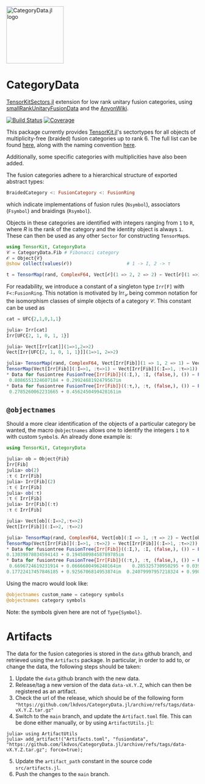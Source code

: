 <picture>
    <source media="(prefers-color-scheme: dark)" srcset="https://github.com/lkdvos/CategoryData.jl/blob/main/docs/src/assets/logo-dark.svg">
    <img alt="CategoryData.jl logo" src="https://github.com/lkdvos/CategoryData.jl/blob/main/docs/src/assets/logo.svg" width="150">
</picture>

# CategoryData

[TensorKitSectors.jl](https://github.com/QuantumKitHub/TensorKitSectors.jl) extension for low rank unitary fusion categories, using [smallRankUnitaryFusionData](https://github.com/JCBridgeman/smallRankUnitaryFusionData) and the [AnyonWiki](https://anyonwiki.github.io/).

[![Build Status](https://github.com/lkdvos/CategoryData.jl/actions/workflows/CI.yml/badge.svg?branch=main)](https://github.com/lkdvos/CategoryData.jl/actions/workflows/CI.yml?query=branch%3Amain)
[![Coverage](https://codecov.io/gh/lkdvos/CategoryData.jl/branch/main/graph/badge.svg)](https://codecov.io/gh/lkdvos/CategoryData.jl)

This package currently provides [TensorKit.jl](https://github.com/Jutho/TensorKit.jl)'s sectortypes for all objects of multiplicity-free (braided)
 fusion categories up to rank 6. The full list can be found [here](https://anyonwiki.github.io/pages/Lists/losmffc.html), along with the naming convention [here](https://anyonwiki.github.io/pages/Concepts/FormalFusionRingNames.html).

Additionally, some specific categories with multiplicities have also been added.

The fusion categories adhere to a hierarchical structure of exported abstract types:
```julia
BraidedCategory <: FusionCategory <: FusionRing
```

which indicate implementations of fusion rules (`Nsymbol`), associators (`Fsymbol`) and
braidings (`Rsymbol`). 

Objects in these categories are identified with integers ranging from `1` to `R`, where $R$ is the rank of the category and the identity object is always `1`. These can then be used as any other `Sector` for constructing `TensorMap`s.

```julia
using TensorKit, CategoryData
𝒞 = CategoryData.Fib # Fibonacci category
𝒪 = Object{𝒞}
@show collect(values(𝒪))                    # 1 -> I, 2 -> τ

t = TensorMap(rand, ComplexF64, Vect[𝒪](1 => 2, 2 => 2) ← Vect[𝒪](1 =>2, 2 => 2))
```

For readability, we introduce a constant of a singleton type `Irr[F]` with `F<:FusionRing`. This notation is motivated by $\mathsf{Irr}_\mathcal{C}$ being common notation for the isomorphism classes of simple objects of a category $\mathcal{C}$. This constant can be used as
```julia
cat = UFC{2,1,0,1,1}

julia> Irr[cat]
Irr[UFC{2, 1, 0, 1, 1}]

julia> Vect[Irr[cat]](1=>1,2=>2)
Vect[Irr[UFC{2, 1, 0, 1, 1}]](1=>1, 2=>2)

julia> TensorMap(rand, ComplexF64, Vect[Irr[Fib]](1 => 1, 2 => 1) ← Vect[Irr[Fib]](1 => 1, 2 => 1))
TensorMap(Vect[Irr[Fib]](:I=>1, :τ=>1) ← Vect[Irr[Fib]](:I=>1, :τ=>1)):
* Data for fusiontree FusionTree{Irr[Fib]}((:I,), :I, (false,), ()) ← FusionTree{Irr[Fib]}((:I,), :I, (false,), ()):
 0.8086551324607184 + 0.2992468192479567im
* Data for fusiontree FusionTree{Irr[Fib]}((:τ,), :τ, (false,), ()) ← FusionTree{Irr[Fib]}((:τ,), :τ, (false,), ()):
 0.2785260062231665 + 0.4562450499428161im
```
## `@objectnames`
 Should a more clear identification of the objects of a particular category be wanted, the macro `@objectnames` allows one to identify the integers `1` to `R` with custom `Symbol`s. An already done example is:
 
 ```julia
 using TensorKit, CategoryData

julia> ob = Object{Fib}
Irr[Fib]
julia> ob(2)
:τ ∈ Irr[Fib]
julia> Irr[Fib](2)
:τ ∈ Irr[Fib]
julia> ob(:τ)
:τ ∈ Irr[Fib]
julia> Irr[Fib](:τ)
:τ ∈ Irr[Fib]

julia> Vect[ob](:I=>2,:τ=>2)
Vect[Irr[Fib]](:I=>2, :τ=>2)
 
julia> TensorMap(rand, ComplexF64, Vect[ob](:I => 1, :τ => 2) ← Vect[ob](:I => 1, :τ => 2))
TensorMap(Vect[Irr[Fib]](:I=>1, :τ=>2) ← Vect[Irr[Fib]](:I=>1, :τ=>2)):
* Data for fusiontree FusionTree{Irr[Fib]}((:I,), :I, (false,), ()) ← FusionTree{Irr[Fib]}((:I,), :I, (false,), ()):
 0.13039878034594143 + 0.19458098458789785im
* Data for fusiontree FusionTree{Irr[Fib]}((:τ,), :τ, (false,), ()) ← FusionTree{Irr[Fib]}((:τ,), :τ, (false,), ()):
  0.6696724619231914 + 0.0666600496240164im    0.285325730950295 + 0.03901184589817808im
 0.17722417457846185 + 0.9256706814953874im  0.24079997957218324 + 0.9904318781963207im
 ```
 
 Using the macro would look like:
 
 ```julia
 @objectnames custom_name = category symbols
 @objectnames category symbols
 ```
 Note: the symbols given here are not of `Type{Symbol}`.

# Artifacts

The data for the fusion categories is stored in the `data` github branch, and retrieved using the `Artifacts` package. In particular, in order to add to, or change the data, the following steps should be taken:
1. Update the `data` github branch with the new data.
2. Release/tag a new version of the data `data-vX.Y.Z`, which can then be registered as an artifact.
3. Check the url of the release, which should be of the following form `"https://github.com/lkdvos/CategoryData.jl/archive/refs/tags/data-vX.Y.Z.tar.gz"`
4. Switch to the `main` branch, and update the `Artifact.toml` file. This can be done either manually, or by using `ArtifactUtils.jl`:
```julia-repl
julia> using ArtifactUtils
julia> add_artifact!("Artifacts.toml", "fusiondata", "https://github.com/lkdvos/CategoryData.jl/archive/refs/tags/data-vX.Y.Z.tar.gz"; force=true);
```
5. Update the `artifact_path` constant in the source code `src/artifacts.jl`.
6. Push the changes to the `main` branch.
